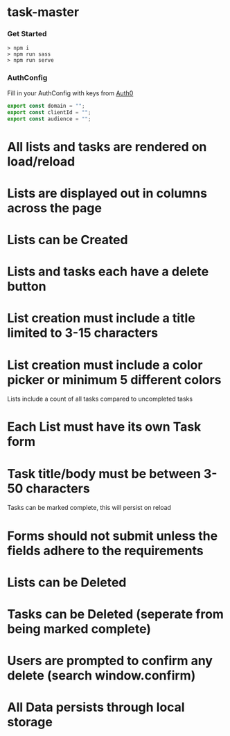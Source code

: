 # task-master

### Get Started

```terminal
> npm i
> npm run sass
> npm run serve
```

### AuthConfig

Fill in your AuthConfig with keys from [Auth0](https://auth0.com/)

```javascript
export const domain = "";
export const clientId = "";
export const audience = "";
```

###

# All lists and tasks are rendered on load/reload

# Lists are displayed out in columns across the page

# Lists can be Created

# Lists and tasks each have a delete button

# List creation must include a title limited to 3-15 characters

# List creation must include a color picker or minimum 5 different colors

Lists include a count of all tasks compared to uncompleted tasks

# Each List must have its own Task form

# Task title/body must be between 3-50 characters

Tasks can be marked complete, this will persist on reload

# Forms should not submit unless the fields adhere to the requirements

# Lists can be Deleted

# Tasks can be Deleted (seperate from being marked complete)

# Users are prompted to confirm any delete (search window.confirm)

# All Data persists through local storage
